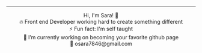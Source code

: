 <p align="center">
</p>


 <hr></hr>
<p align="center">
 Hi, I'm Sara! 👋 <br>
🔥 Front end Developer working hard to create something different <br>
⚡ Fun fact: I'm self taught  <br>
🔭 I’m currently working on becoming your favorite github page <br>
📧 osara7846@gmail.com
</p>

